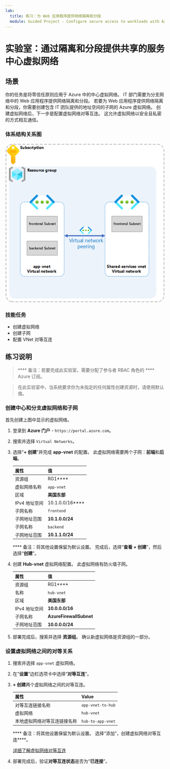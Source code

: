 ```yaml
---
lab:
  title: 练习：为 Web 应用程序提供网络隔离和分段
  module: Guided Project - Configure secure access to workloads with Azure virtual networking services
---
```


# 实验室：通过隔离和分段提供共享的服务中心虚拟网络

## 场景

你的任务是将零信任原则应用于 Azure 中的中心虚拟网络。[](https://learn.microsoft.com/security/zero-trust/azure-infrastructure-networking) IT 部门需要为分支网络中的 Web 应用程序提供网络隔离和分段。 若要为 Web 应用程序提供网络隔离和分段，你需要创建包含 IT 团队提供的地址空间的子网的 Azure 虚拟网络。 创建虚拟网络后，下一步是配置虚拟网络对等互连。 这允许虚拟网络以安全且私密的方式相互通信。

### 体系结构关系图

![显示两个对等虚拟网络的关系表。](../Media/task-1.png)

### 技能任务

- 创建虚拟网络
- 创建子网
- 配置 VNet 对等互连

## 练习说明

>**** 备注：若要完成此实验室，需要分配了参与者 RBAC 角色的 **** Azure 订阅[](https://azure.microsoft.com/free/)。

> 在此实验室中，当系统要求你为未指定的任何属性创建资源时，请使用默认值。

### 创建中心和分支虚拟网络和子网

首先创建上图中显示的虚拟网络。

1. 登录到 **Azure 门户** - `https://portal.azure.com`。
   
1. 搜索并选择 `Virtual Networks`。
   
1. 选择“**+ 创建**”并完成 **app-vnet** 的配置。 此虚拟网络需要两个子网：**前端**和**后端**。 

    | 属性             | 值           |
    | :------------------- | :-------------- |
    | 资源组       | RG1****         |
    | 虚拟网络名称 | `app-vnet`    |
    | 区域               | **美国东部**     |
    | IPv4 地址空间   | 10.1.0.0/16**** |
    | 子网名称          | `frontend`    |
    | 子网地址范围 | **10.1.0.0/24** |
    | 子网名称          | `backend`     |
    | 子网地址范围 | **10.1.1.0/24** |

    **** 备注：将其他设置保留为默认设置。 完成后，选择“**查看 + 创建**”，然后选择“**创建**”。
   
1. 创建 **Hub-vnet** 虚拟网络配置。 此虚拟网络有防火墙子网。 

    | 属性             | 值                    |
    | :------------------- | :----------------------- |
    | 资源组       | RG1****                  |
    | 名称                 | `hub-vnet` |
    | 区域               | **美国东部**              |
    | IPv4 地址空间   | **10.0.0.0/16**          |
    | 子网名称          | **AzureFirewallSubnet**  |
    | 子网地址范围 | **10.0.0.0/24**          |

1. 部署完成后，搜索并选择 **资源组**。 确认新虚拟网络是资源组的一部分。 

### 设置虚拟网络之间的对等关系

1. 搜索并选择 `app-vnet` 虚拟网络。
   
1. 在“**设置**”边栏选项卡中选择“**对等互连**”。
   
1. **+ 创建**两个虚拟网络之间的对等互连。 

    | 属性                                 | Value                          |
    | :--------------------------------------- | :----------------------------- |
    | 对等互连链接名称              | `app-vnet-to-hub` |
    | 虚拟网络    | `hub-vnet` |
    | 本地虚拟网络对等互连链接名称 | `hub-to-app-vnet` |

    **** 备注：将其他设置保留为默认设置。 选择“添加”，创建虚拟网络对等互连****。

    [详细了解虚拟网络对等互连](https://learn.microsoft.com/azure/virtual-network/virtual-network-manage-peering?tabs=peering-portal)

1. 部署完成后，验证**对等互连状态**是否为“**已连接**”。 
